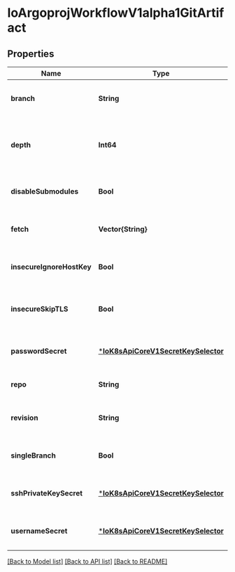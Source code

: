 # IoArgoprojWorkflowV1alpha1GitArtifact


## Properties
Name | Type | Description | Notes
------------ | ------------- | ------------- | -------------
**branch** | **String** | Branch is the branch to fetch when &#x60;SingleBranch&#x60; is enabled | [optional] [default to nothing]
**depth** | **Int64** | Depth specifies clones/fetches should be shallow and include the given number of commits from the branch tip | [optional] [default to nothing]
**disableSubmodules** | **Bool** | DisableSubmodules disables submodules during git clone | [optional] [default to nothing]
**fetch** | **Vector{String}** | Fetch specifies a number of refs that should be fetched before checkout | [optional] [default to nothing]
**insecureIgnoreHostKey** | **Bool** | InsecureIgnoreHostKey disables SSH strict host key checking during git clone | [optional] [default to nothing]
**insecureSkipTLS** | **Bool** | InsecureSkipTLS disables server certificate verification resulting in insecure HTTPS connections | [optional] [default to nothing]
**passwordSecret** | [***IoK8sApiCoreV1SecretKeySelector**](IoK8sApiCoreV1SecretKeySelector.md) |  | [optional] [default to nothing]
**repo** | **String** | Repo is the git repository | [default to nothing]
**revision** | **String** | Revision is the git commit, tag, branch to checkout | [optional] [default to nothing]
**singleBranch** | **Bool** | SingleBranch enables single branch clone, using the &#x60;branch&#x60; parameter | [optional] [default to nothing]
**sshPrivateKeySecret** | [***IoK8sApiCoreV1SecretKeySelector**](IoK8sApiCoreV1SecretKeySelector.md) |  | [optional] [default to nothing]
**usernameSecret** | [***IoK8sApiCoreV1SecretKeySelector**](IoK8sApiCoreV1SecretKeySelector.md) |  | [optional] [default to nothing]


[[Back to Model list]](../README.md#models) [[Back to API list]](../README.md#api-endpoints) [[Back to README]](../README.md)


